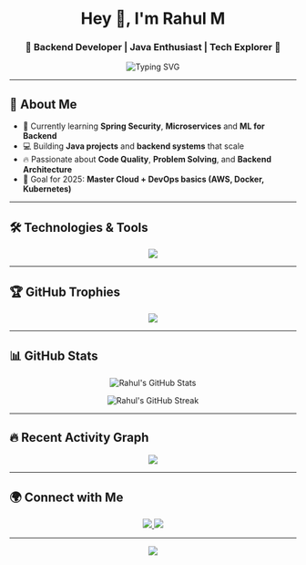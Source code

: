 <h1 align="center">Hey 👋, I'm Rahul M</h1>

<h3 align="center">🚀 Backend Developer | Java Enthusiast | Tech Explorer 🚀</h3>

<p align="center">
  <img src="https://readme-typing-svg.demolab.com?font=Fira+Code&weight=500&size=24&duration=3000&pause=1000&color=F75C7E&center=true&vCenter=true&multiline=true&width=600&lines=Backend+Developer;Java+%7C+Spring+Boot+Lover;Tech+Explorer+%7C+Always+Learning!" alt="Typing SVG" />
</p>

---

## 🚀 About Me
- 🌱 Currently learning **Spring Security**, **Microservices** and **ML for Backend**
- 💻 Building **Java projects** and **backend systems** that scale
- 🔥 Passionate about **Code Quality**, **Problem Solving**, and **Backend Architecture**
- 🎯 Goal for 2025: **Master Cloud + DevOps basics (AWS, Docker, Kubernetes)**

---

## 🛠️ Technologies & Tools

<p align="center">
  <img src="https://skillicons.dev/icons?i=java,spring,python,html,css,js,mysql,mongodb,git,github,postman,docker" />
</p>

---

## 🏆 GitHub Trophies

<p align="center">
  <img src="https://github-profile-trophy.vercel.app/?username=Rahul-18r&theme=onedark&title=MultiLanguage,Commits,Repositories,Stars" />
</p>

---

## 📊 GitHub Stats

<p align="center">
  <img src="https://github-readme-stats.vercel.app/api?username=Rahul-18r&show_icons=true&theme=radical" alt="Rahul's GitHub Stats" />
</p>

<p align="center">
  <img src="https://github-readme-streak-stats.herokuapp.com/?user=Rahul-18r&theme=radical" alt="Rahul's GitHub Streak" />
</p>

---

## 🔥 Recent Activity Graph

<p align="center">
  <img src="https://github-readme-activity-graph.vercel.app/graph?username=Rahul-18r&theme=react-dark&hide_border=true" />
</p>

---

## 🌍 Connect with Me

<p align="center">
  <a href="mailto:your-email@example.com">
    <img src="https://img.shields.io/badge/Gmail-D14836?style=for-the-badge&logo=gmail&logoColor=white"/>
  </a>
  <a href="https://linkedin.com/in/your-linkedin-id">
    <img src="https://img.shields.io/badge/LinkedIn-0A66C2?style=for-the-badge&logo=linkedin&logoColor=white"/>
  </a>
</p>

---

<p align="center">
  <img src="https://capsule-render.vercel.app/api?type=waving&color=gradient&height=100&section=footer"/>
</p>
